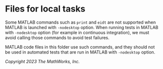 # Files for local tasks

Some MATLAB commands such as `print` and `eidt` are not supported
when MATLAB is launched with `-nodesktop` option.
When running tests in MATLAB with `-nodesktop` option
(for example in continuous integration),
we must avoid calling those commands to avoid test failures.

MATLAB code files in this folder use such commands,
and they should not be used in automated tests
that are run in MATLAB with `-nodesktop` option.

_Copyright 2023 The MathWorks, Inc._

